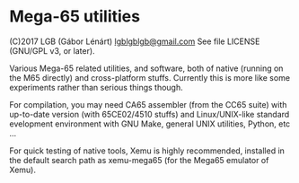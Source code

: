 # Mega-65 utilities

(C)2017 LGB (Gábor Lénárt) lgblgblgb@gmail.com
See file LICENSE (GNU/GPL v3, or later).

Various Mega-65 related utilities, and software, both of native (running on
the M65 directly) and cross-platform stuffs. Currently this is more like some
experiments rather than serious things though.

For compilation, you may need CA65 assembler (from the CC65 suite) with
up-to-date version (with 65CE02/4510 stuffs) and Linux/UNIX-like standard
evelopment environment with GNU Make, general UNIX utilities, Python, etc ...

For quick testing of native tools, Xemu is highly recommended, installed
in the default search path as xemu-mega65 (for the Mega65 emulator of Xemu).
